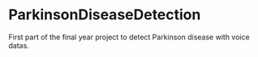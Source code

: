 # ParkinsonDiseaseDetection
 First part of the final year project to detect Parkinson disease with voice datas.
